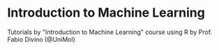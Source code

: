 # Introduction to Machine Learning

Tutorials by "Introduction to Machine Learning" course using R by Prof. Fabio Divino (@UniMol)
